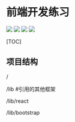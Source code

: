 # 前端开发练习

![](https://img.shields.io/badge/npm-7.4.0-green.svg?style=flat-square)
![](https://img.shields.io/badge/stark2chen-text-orange.svg?style=flat-square)
![](https://img.shields.io/badge/react-15.3.1-green.svg?style=flat-square)
![](https://img.shields.io/badge/bootstrap-3.3.7-blue.svg?style=flat-square)

[TOC]

## 项目结构

/

/lib #引用的其他框架

/lib/react

/lib/bootstrap

